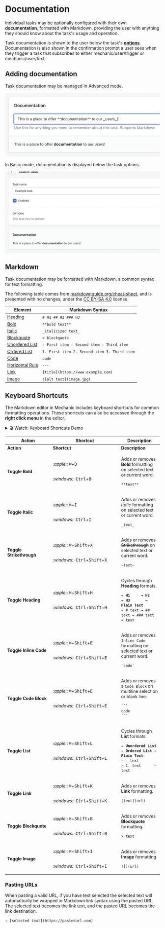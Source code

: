# Documentation

Individual tasks may be optionally configured with their own **documentation**, formatted with Markdown, providing the user with anything they should know about the task's usage and operation.

Task documentation is shown to the user below the task's [**options**](../options/). Documentation is also shown in the confirmation prompt a user sees when they trigger a task that subscribes to either mechanic/user/trigger or mechanic/user/text.

## Adding documentation

Task documentation may be managed in Advanced mode.

![](<../../../.gitbook/assets/Screen Shot 2022-04-01 at 7.20.38 PM.png>)

In Basic mode, documentation is displayed below the task options.

![](<../../../.gitbook/assets/Screen Shot 2022-04-01 at 7.21.15 PM.png>)

## Markdown

Task documentation may be formatted with Markdown, a common syntax for text formatting.

The following table comes from [markdownguide.org/cheat-sheet](https://www.markdownguide.org/cheat-sheet/), and is presented with no changes, under the [CC BY-SA 4.0](https://creativecommons.org/licenses/by-sa/4.0/) license.

| **Element**                                                                     | **Markdown Syntax**                          |
| ------------------------------------------------------------------------------- | -------------------------------------------- |
| [Heading](https://www.markdownguide.org/basic-syntax/#headings)                 | `# H1 ## H2 ### H3`                          |
| [Bold](https://www.markdownguide.org/basic-syntax/#bold)                        | `**bold text**`                              |
| [Italic](https://www.markdownguide.org/basic-syntax/#italic)                    | `_italicized text_`                          |
| [Blockquote](https://www.markdownguide.org/basic-syntax/#blockquotes-1)         | `> blockquote`                               |
| [Unordered List](https://www.markdownguide.org/basic-syntax/#unordered-lists)   | `- First item - Second item - Third item`    |
| [Ordered List](https://www.markdownguide.org/basic-syntax/#ordered-lists)       | `1. First item 2. Second item 3. Third item` |
| [Code](https://www.markdownguide.org/basic-syntax/#code)                        | `code`                                       |
| [Horizontal Rule](https://www.markdownguide.org/basic-syntax/#horizontal-rules) | `---`                                        |
| [Link](https://www.markdownguide.org/basic-syntax/#links)                       | `[title](https://www.example.com)`           |
| [Image](https://www.markdownguide.org/basic-syntax/#images-1)                   | `![alt text](image.jpg)`                     |

## Keyboard Shortcuts

The Markdown editor in Mechanic includes keyboard shortcuts for common formatting operations. These shortcuts can also be accessed through the **right click menu** in the editor.

<details>

<summary>🎬 Watch: Keyboard Shortcuts Demo</summary>

<figure><img src="../../../.gitbook/assets/markdown keyboard shortcuts demo (1).gif" alt=""><figcaption></figcaption></figure>

</details>

<table data-header-hidden><thead><tr><th width="134.640625">Action</th><th width="208.4453125">Shortcut</th><th>Description</th></tr></thead><tbody><tr><td><strong>Action</strong></td><td><strong>Shortcut</strong></td><td><strong>Description</strong></td></tr><tr><td><strong>Toggle Bold</strong></td><td><p><i class="fa-apple">:apple:</i>: <kbd>⌘</kbd>+<kbd>B</kbd> </p><p><br><i class="fa-windows">:windows:</i>: <kbd>Ctrl</kbd>+<kbd>B</kbd></p></td><td><p>Adds or removes <strong>Bold</strong> formatting on selected text or current word.</p><pre><code>**text**
</code></pre></td></tr><tr><td><strong>Toggle Italic</strong></td><td><p><i class="fa-apple">:apple:</i>: <kbd>⌘</kbd>+<kbd>I</kbd> </p><p><br><i class="fa-windows">:windows:</i>: <kbd>Ctrl</kbd>+<kbd>I</kbd></p></td><td><p>Adds or removes <em>Italic</em> formatting on selected text or current word.</p><pre><code>_text_
</code></pre></td></tr><tr><td><strong>Toggle Strikethrough</strong></td><td><p><i class="fa-apple">:apple:</i>: <kbd>⌘</kbd>+<kbd>Shift</kbd>+<kbd>X</kbd> </p><p><br><i class="fa-windows">:windows:</i>: <kbd>Ctrl</kbd>+<kbd>Shift</kbd>+<kbd>X</kbd></p></td><td><p>Adds or removes <del>Strikethrough</del> on selected text or current word.</p><pre><code>~text~
</code></pre></td></tr><tr><td><strong>Toggle Heading</strong></td><td><p><i class="fa-apple">:apple:</i>: <kbd>⌘</kbd>+<kbd>Shift</kbd>+<kbd>H</kbd> </p><p><br><i class="fa-windows">:windows:</i>: <kbd>Ctrl</kbd>+<kbd>Shift</kbd>+<kbd>H</kbd></p></td><td><p>Cycles through <strong>Heading</strong> formats.</p><pre><code><strong>→ H1     → H2      → H3       → Plain Text
</strong>→ # text → ## text → ### text → text 
</code></pre></td></tr><tr><td><strong>Toggle Inline Code</strong></td><td><p><i class="fa-apple">:apple:</i>: <kbd>⌘</kbd>+<kbd>Shift</kbd>+<kbd>E</kbd> </p><p><br><i class="fa-windows">:windows:</i>: <kbd>Ctrl</kbd>+<kbd>Shift</kbd>+<kbd>E</kbd></p></td><td><p>Adds or removes <code>Inline Code</code> formatting on selected text or current word.</p><pre><code>`code`
</code></pre></td></tr><tr><td><strong>Toggle Code Block</strong></td><td><p><i class="fa-apple">:apple:</i>: <kbd>⌘</kbd>+<kbd>Shift</kbd>+<kbd>E</kbd> </p><p><br><i class="fa-windows">:windows:</i>: <kbd>Ctrl</kbd>+<kbd>Shift</kbd>+<kbd>E</kbd></p></td><td><p>Adds or removes a <code>Code Block</code> on multiline selection or blank line.</p><pre data-full-width="false"><code><strong>```
</strong>code
```
</code></pre></td></tr><tr><td><strong>Toggle List</strong></td><td><p><i class="fa-apple">:apple:</i>: <kbd>⌘</kbd>+<kbd>Shift</kbd>+<kbd>L</kbd> </p><p><br><i class="fa-windows">:windows:</i>: <kbd>Ctrl</kbd>+<kbd>Shift</kbd>+<kbd>L</kbd></p></td><td><p>Cycles through <strong>List</strong> formats.</p><pre><code><strong>→ Unordered List → Ordered List → Plain Text
</strong>→ - text         → 1. text      → text
</code></pre></td></tr><tr><td><strong>Toggle Link</strong></td><td><p><i class="fa-apple">:apple:</i>: <kbd>⌘</kbd>+<kbd>Shift</kbd>+<kbd>K</kbd> </p><p><br><i class="fa-windows">:windows:</i>: <kbd>Ctrl</kbd>+<kbd>Shift</kbd>+<kbd>K</kbd></p></td><td><p>Adds or removes <strong>Link</strong> formatting.</p><pre><code>[text](url)
</code></pre></td></tr><tr><td><strong>Toggle Blockquote</strong></td><td><p><i class="fa-apple">:apple:</i>: <kbd>⌘</kbd>+<kbd>Shift</kbd>+<kbd>B</kbd> </p><p><br><i class="fa-windows">:windows:</i>: <kbd>Ctrl</kbd>+<kbd>Shift</kbd>+<kbd>B</kbd></p></td><td><p>Adds or removes <strong>Blockquote</strong> formatting.</p><pre><code>> text 
</code></pre></td></tr><tr><td><strong>Toggle Image</strong></td><td><p><i class="fa-apple">:apple:</i>: <kbd>⌘</kbd>+<kbd>Shift</kbd>+<kbd>I</kbd> </p><p><br><i class="fa-windows">:windows:</i>: <kbd>Ctrl</kbd>+<kbd>Shift</kbd>+<kbd>I</kbd></p></td><td><p></p><p>Adds or removes <strong>Image</strong> formatting.</p><pre><code>![](url)
</code></pre></td></tr></tbody></table>

### **Pasting URLs**

When pasting a valid URL, if you have text selected the selected text will automatically be wrapped in Markdown link syntax using the pasted URL. The selected text becomes the link text, and the pasted URL becomes the link destination.

```
→ [selected text](https://pastedurl.com)
```

